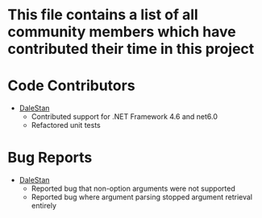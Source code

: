 # This file contains a list of all community members which have contributed their time in this project

# Code Contributors

 - [DaleStan](https://github.com/DaleStan)
   - Contributed support for .NET Framework 4.6 and net6.0
   - Refactored unit tests

# Bug Reports

 - [DaleStan](https://github.com/DaleStan)
   - Reported bug that non-option arguments were not supported
   - Reported bug where argument parsing stopped argument retrieval entirely
